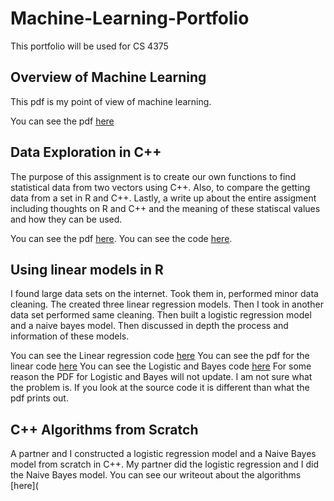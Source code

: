 # Machine-Learning-Portfolio
This portfolio will be used for CS 4375

## Overview of Machine Learning
This pdf is my point of view of machine learning. 

You can see the pdf [here](Overview_of_ML.pdf)

## Data Exploration in C++
The purpose of this assignment is to create our own functions to find statistical data from two vectors using C++.
Also, to compare the getting data from a set in R and C++. Lastly, a write up about the entire assigment including thoughts on R and C++ and the meaning
of these statiscal values and how they can be used.

You can see the pdf [here](Data_Exploration_Output_and_Write_Up.pdf).
You can see the code [here](Data_Exploration.cpp).

## Using linear models in R
I found large data sets on the internet. Took them in, performed minor data cleaning. The created three linear regression models. Then I took in another data set
performed same cleaning. Then built a logistic regression model and a naive bayes model. Then discussed in depth the process and information of these models.

You can see the Linear regression code [here](Regression.Rmd)
You can see the pdf for the linear code [here](Regression.nb.html)
You can see the Logistic and Bayes code [here](Classification.Rmd)
For some reason the PDF for Logistic and Bayes will not update. I am not sure what the problem is. If you look at the source
code it is different than what the pdf prints out.

## C++ Algorithms from Scratch
A partner and I constructed a logistic regression model and a Naive Bayes model from scratch in C++. My partner did the logistic regression and I did the Naive Bayes model.
You can see our writeout about the algorithms [here](
